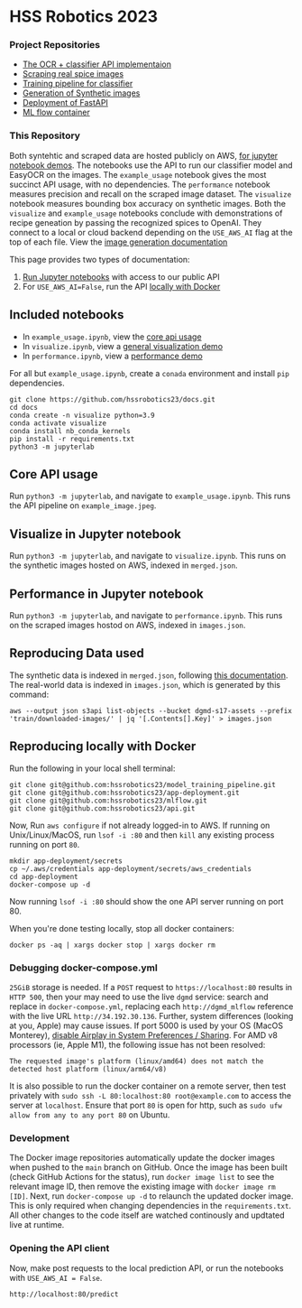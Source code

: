 # HSS Robotics 2023

### Project Repositories

- [The OCR + classifier API implementaion](https://github.com/hssrobotics23/api)
- [Scraping real spice images](https://github.com/hssrobotics23/image_dl)
- [Training pipeline for classifier](https://github.com/hssrobotics23/model_training_pipeline)
- [Generation of Synthetic images](https://github.com/hssrobotics23/to-spice-images)
- [Deployment of FastAPI](https://github.com/hssrobotics23/app-deployment)
- [ML flow container](https://github.com/hssrobotics23/mlflow)
  
### This Repository

Both syntehtic and scraped data are hosted publicly on AWS, [for jupyter notebook demos](#included-notebooks). The notebooks use the API to run our classifier model and EasyOCR on the images. The `example_usage` notebook gives the most succinct API usage, with no dependencies. The `performance` notebook measures precision and recall on the scraped image dataset. The `visualize` notebook measures bounding box accuracy on synthetic images. Both the `visualize` and `example_usage` notebooks conclude with demonstrations of recipe geneation by passing the recognized spices to OpenAI. They connect to a local or cloud backend depending on the `USE_AWS_AI` flag at the top of each file. View the [image generation documentation](https://github.com/hssrobotics23/to-spice-images)

This page provides two types of documentation:

1) [Run Jupyter notebooks](#included-notebooks) with access to our public API
2) For `USE_AWS_AI=False`, run the API [locally with Docker](#reproducing-locally-with-docker)

## Included notebooks

- In `example_usage.ipynb`, view the [core api usage](#core-api-usage)
- In `visualize.ipynb`, view a [general visualization demo](#visualize-in-jupyter-notebook)
- In `performance.ipynb`, view a [performance demo](#performance-in-jupyter-notebook)


For all but `example_usage.ipynb`, create a `conada` environment and install `pip` dependencies.

```
git clone https://github.com/hssrobotics23/docs.git
cd docs
conda create -n visualize python=3.9
conda activate visualize
conda install nb_conda_kernels
pip install -r requirements.txt
python3 -m jupyterlab
```

## Core API usage

Run `python3 -m jupyterlab`, and navigate to `example_usage.ipynb`. This runs the API pipeline on `example_image.jpeg`.

## Visualize in Jupyter notebook

Run `python3 -m jupyterlab`, and navigate to `visualize.ipynb`. This runs on the synthetic images hosted on AWS, indexed in `merged.json`.

## Performance in Jupyter notebook

Run `python3 -m jupyterlab`, and navigate to `performance.ipynb`. This runs on the scraped images hostod on AWS, indexed in `images.json`.

## Reproducing Data used

The synthetic data is indexed in `merged.json`, following [this documentation](https://github.com/thejohnhoffer/to-spice-images#text-generation). The real-world data is indexed in `images.json`, which is generated by this command:

```
aws --output json s3api list-objects --bucket dgmd-s17-assets --prefix 'train/downloaded-images/' | jq '[.Contents[].Key]' > images.json
```

## Reproducing locally with Docker 

Run the following in your local shell terminal:

```
git clone git@github.com:hssrobotics23/model_training_pipeline.git
git clone git@github.com:hssrobotics23/app-deployment.git
git clone git@github.com:hssrobotics23/mlflow.git
git clone git@github.com:hssrobotics23/api.git
```

Now, Run `aws configure` if not already logged-in to AWS. If running on Unix/Linux/MacOS, run `lsof -i :80` and then `kill` any existing process running on port `80`.

```
mkdir app-deployment/secrets
cp ~/.aws/credentials app-deployment/secrets/aws_credentials
cd app-deployment
docker-compose up -d
```

Now running `lsof -i :80` should show the one API server running on port 80.

When you're done testing locally, stop all docker containers:

```
docker ps -aq | xargs docker stop | xargs docker rm
```

### Debugging docker-compose.yml

`25GiB` storage is needed. If a `POST` request to `https://localhost:80` results in `HTTP 500`, then your may need to use the live `dgmd` service: search and replace in `docker-compose.yml`, replacing each `http://dgmd_mlflow` reference with the live URL `http://34.192.30.136`. Further, system differences (looking at you, Apple) may cause issues. If port 5000 is used by your OS (MacOS Monterey), [disable Airplay in System Preferences / Sharing](https://developer.apple.com/forums/thread/682332). For AMD v8 processors (ie, Apple M1), the following issue has not been resolved:

`The requested image's platform (linux/amd64) does not match the detected host platform (linux/arm64/v8)`

It is also possible to run the docker container on a remote server, then test privately with `sudo ssh -L 80:localhost:80 root@example.com` to access the server at `localhost`. Ensure that port `80` is open for http, such as `sudo ufw allow from any to any port 80` on Ubuntu.

### Development

The Docker image repositories automatically update the docker images when pushed to the `main` branch on GitHub. Once the image has been built (check GitHub Actions for the status), run `docker image list` to see the relevant image ID, then remove the existing image with `docker image rm [ID]`. Next, run `docker-compose up -d` to relaunch the updated docker image. This is only required when changing dependencies in the `requirements.txt`. All other changes to the code itself are watched continously and updtated live at runtime.

### Opening the API client

Now, make post requests to the local prediction API, or run the notebooks with `USE_AWS_AI = False`.

```
http://localhost:80/predict
```

[rosetta]: https://collabnix.com/warning-the-requested-images-platform-linux-amd64-does-not-match-the-detected-host-platform-linux-arm64-v8/
